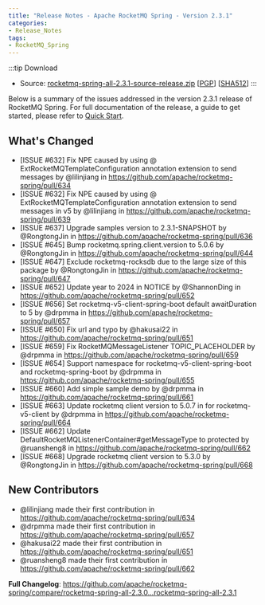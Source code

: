 ```yaml
---
title: "Release Notes - Apache RocketMQ Spring - Version 2.3.1"
categories:
- Release_Notes
tags:
- RocketMQ_Spring
---
```

:::tip Download
* Source: [rocketmq-spring-all-2.3.1-source-release.zip](https://www.apache.org/dyn/closer.cgi?path=rocketmq/rocketmq-spring/2.3.1/rocketmq-spring-rocketmq-spring-all-2.3.1.zip) [[PGP](https://archive.apache.org/dist/rocketmq/rocketmq-spring/2.3.1/rocketmq-spring-all-2.3.1-source-release.zip.asc)] [[SHA512](https://archive.apache.org/dist/rocketmq/rocketmq-spring/2.3.1/rocketmq-spring-rocketmq-spring-all-2.3.1.zip.sha512)]
  :::
<!--truncate-->

Below is a summary of the issues addressed in the version 2.3.1 release of RocketMQ Spring. For full documentation of the release, a guide to get started, please refer to [Quick Start](https://github.com/apache/rocketmq-spring).

## What's Changed
* [ISSUE #632] Fix NPE caused by using @ ExtRocketMQTemplateConfiguration annotation extension to send messages by @lilinjiang in https://github.com/apache/rocketmq-spring/pull/634
* [ISSUE #632] Fix NPE caused by using @ ExtRocketMQTemplateConfiguration annotation extension to send messages in v5 by @lilinjiang in https://github.com/apache/rocketmq-spring/pull/639
* [ISSUE #637] Upgrade samples version to 2.3.1-SNAPSHOT by @RongtongJin in https://github.com/apache/rocketmq-spring/pull/636
* [ISSUE #645] Bump rocketmq.spring.client.version to 5.0.6 by @RongtongJin in https://github.com/apache/rocketmq-spring/pull/644
* [ISSUE #647] Exclude rocketmq-rocksdb due to the large size of this package by @RongtongJin in https://github.com/apache/rocketmq-spring/pull/647
* [ISSUE #652] Update year to 2024 in NOTICE by @ShannonDing in https://github.com/apache/rocketmq-spring/pull/652
* [ISSUE #656] Set rocketmq-v5-client-spring-boot default awaitDuration to 5 by @drpmma in https://github.com/apache/rocketmq-spring/pull/657
* [ISSUE #650] Fix url and typo by @hakusai22 in https://github.com/apache/rocketmq-spring/pull/651
* [ISSUE #659] Fix RocketMQMessageListener TOPIC_PLACEHOLDER by @drpmma in https://github.com/apache/rocketmq-spring/pull/659
* [ISSUE #654] Support namespace for rocketmq-v5-client-spring-boot and rocketmq-spring-boot by @drpmma in https://github.com/apache/rocketmq-spring/pull/655
* [ISSUE #660] Add simple sample demo by @drpmma in https://github.com/apache/rocketmq-spring/pull/661
* [ISSUE #663] Update rocketmq client version to 5.0.7 in for rocketmq-v5-client by @drpmma in https://github.com/apache/rocketmq-spring/pull/664
* [ISSUE #662] Update DefaultRocketMQListenerContainer#getMessageType to protected by @ruansheng8 in https://github.com/apache/rocketmq-spring/pull/662
* [ISSUE #668] Upgrade rocketmq client version to 5.3.0 by @RongtongJin in https://github.com/apache/rocketmq-spring/pull/668

## New Contributors
* @lilinjiang made their first contribution in https://github.com/apache/rocketmq-spring/pull/634
* @drpmma made their first contribution in https://github.com/apache/rocketmq-spring/pull/657
* @hakusai22 made their first contribution in https://github.com/apache/rocketmq-spring/pull/651
* @ruansheng8 made their first contribution in https://github.com/apache/rocketmq-spring/pull/662

**Full Changelog**: https://github.com/apache/rocketmq-spring/compare/rocketmq-spring-all-2.3.0...rocketmq-spring-all-2.3.1